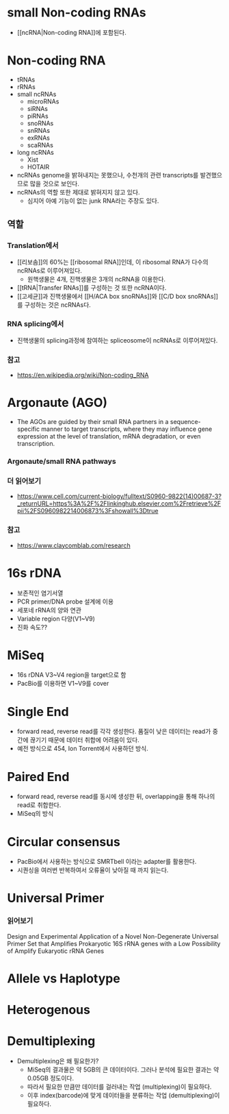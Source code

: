 # small Non-coding RNAs
- [[ncRNA|Non-coding RNA]]에 포함된다.
# Non-coding RNA
- tRNAs
- rRNAs
- small ncRNAs
	- microRNAs
	- siRNAs
	- piRNAs
	- snoRNAs
	- snRNAs
	- exRNAs
	- scaRNAs
- long ncRNAs
	- Xist
	- HOTAIR
- ncRNAs genome을 밝혀내지는 못했으나, 수천개의 관련 transcripts를 발견했으므로 많을 것으로 보인다.
- ncRNAs의 역할 또한 제대로 밝혀지지 않고 있다.
	- 심지어 아예 기능이 없는 junk RNA라는 주장도 있다.
## 역할
### Translation에서
- [[리보솜]]의 60%는 [[ribosomal RNA]]인데, 이 ribosomal RNA가 다수의 ncRNAs로 이루어져있다.
	- 원핵생물은 4개, 진핵생물은 3개의 ncRNA을 이용한다.
- [[tRNA|Transfer RNAs]]를 구성하는 것 또한 ncRNA이다.
- [[고세균]]과 진핵생물에서 [[H/ACA box snoRNAs]]와 [[C/D box snoRNAs]]를 구성하는 것은 ncRNAs다.
### RNA splicing에서
- 진핵생물의 splicing과정에 참여하는 spliceosome이 ncRNAs로 이루어져있다.
### 참고
- https://en.wikipedia.org/wiki/Non-coding_RNA
# Argonaute (AGO)
- The AGOs are guided by their small RNA partners in a sequence-specific manner to target transcripts, where they may influence gene expression at the level of translation, mRNA degradation, or even transcription.
### Argonaute/small RNA pathways
### 더 읽어보기
- https://www.cell.com/current-biology/fulltext/S0960-9822(14)00687-3?_returnURL=https%3A%2F%2Flinkinghub.elsevier.com%2Fretrieve%2Fpii%2FS0960982214006873%3Fshowall%3Dtrue
### 참고
- https://www.claycomblab.com/research
# 16s rDNA
- 보존적인 염기서열
- PCR primer/DNA probe 설계에 이용
- 세포네 rRNA의 양와 연관
- Variable region 다양(V1~V9)
- 진화 속도??
# MiSeq
- 16s rDNA V3~V4 region을 target으로 함
- PacBio를 이용하면 V1~V9를 cover
# Single End
- forward read, reverse read를 각각 생성한다. 품질이 낮은 데이터는 read가 중간에 끊기기 때문에 데이터 취합에 어려움이 있다.
- 예전 방식으로 454, Ion Torrent에서 사용하던 방식.
# Paired End
- forward read, reverse read를 동시에 생성한 뒤, overlapping을 통해 하나의 read로 취합한다.
- MiSeq의 방식
# Circular consensus
- PacBio에서 사용하는 방식으로 SMRTbell 이라는 adapter를 활용한다.
- 시퀀싱을 여러번 반복하여서 오류율이 낮아질 때 까지 읽는다.
# Universal Primer
### 읽어보기
Design and Experimental Application of a Novel Non-Degenerate Universal Primer Set that Amplifies Prokaryotic 16S rRNA genes with a Low Possibility of Amplify Eukaryotic rRNA Genes
# Allele vs Haplotype
# Heterogenous

# Demultiplexing
- Demultiplexing은 왜 필요한가?
	- MiSeq의 결과물은 약 5GB의 큰 데이터이다. 그러나 분석에 필요한 결과는 약 0.05GB 정도이다.
	- 따라서 필요한 만큼만 데이터를 걸러내는 작업 (multiplexing)이 필요하다.
	- 이후 index(barcode)에 맞게 데이터들을 분류하는 작업 (demultiplexing)이 필요하다.